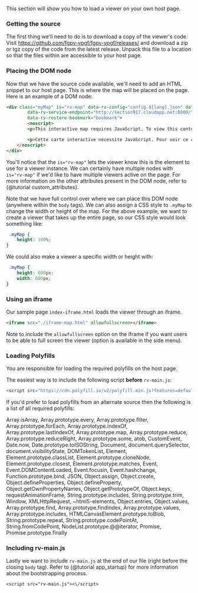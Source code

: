This section will show you how to load a viewer on your own host page.

### Getting the source

The first thing we'll need to do is to download a copy of the viewer's code. Visit https://github.com/fgpv-vpgf/fgpv-vpgf/releases/ and download a zip or tgz copy of the code from the latest release. Unpack this file to a location so that the files within are accessible to your host page.


### Placing the DOM node

Now that we have the source code available, we'll need to add an HTML snippet to our host page. This is where the map will be placed on the page. Here is an example of a DOM node:

```html
<div class="myMap" is="rv-map" data-rv-config="config.${lang}.json" data-rv-langs='["en-CA", "fr-CA"]'
        data-rv-service-endpoint="http://section917.cloudapp.net:8000/" data-rv-keys='["Airports"]'
        data-rv-restore-bookmark="bookmark">
        <noscript>
        <p>This interactive map requires JavaScript. To view this content please enable JavaScript in your browser or download a browser that supports it.<p>

        <p>Cette carte interactive nécessite JavaScript. Pour voir ce contenu, s'il vous plaît, activer JavaScript dans votre navigateur ou télécharger un navigateur qui le prend en charge.</p>
    </noscript>
</div>
```

You'll notice that the `is="rv-map"` lets the viewer know this is the element to use for a viewer instance. We can certainly have multiple nodes with `is="rv-map"` if we'd like to have multiple viewers active on the page. For more information on the other attributes present in the DOM node, refer to {@tutorial custom_attributes}.

Note that we have full control over where we can place this DOM node (anywhere within the `body` tags). We can also assign a CSS style to `.myMap` to change the width or height of the map. For the above example, we want to create a viewer that takes up the entire page, so our CSS style would look something like:

```css
 .myMap {
    height: 100%;
}
```

We could also make a viewer a specific width or height with:

```css
 .myMap {
    height: 600px;
    width: 600px;
}
```

### Using an iframe

Our sample page `index-iframe.html` loads the viewer through an iframe.

```html
<iframe src="./iframe-map.html" allowfullscreen></iframe>
```

Note to include the `allowfullscreen` option on the iframe if you want users to be able to full screen the viewer (option is available in the side menu).


### Loading Polyfills

You are responsible for loading the required polyfills on the host page. 

The easiest way is to include the following script **before** `rv-main.js`:

```js
<script src="https://cdn.polyfill.io/v2/polyfill.min.js?features=default,Object.entries,Object.values,Array.prototype.find,Array.prototype.findIndex,Array.prototype.values,Array.prototype.includes,HTMLCanvasElement.prototype.toBlob,String.prototype.repeat,String.prototype.codePointAt,String.fromCodePoint,NodeList.prototype.@@iterator"></script>
```

If you'd prefer to load polyfills from an alternate source then the following is a list of all required polyfills:

Array.isArray, Array.prototype.every, Array.prototype.filter, Array.prototype.forEach, Array.prototype.indexOf, Array.prototype.lastIndexOf, Array.prototype.map, Array.prototype.reduce, Array.prototype.reduceRight, Array.prototype.some, atob, CustomEvent, Date.now, Date.prototype.toISOString, Document, document.querySelector, document.visibilityState, DOMTokenList, Element, Element.prototype.classList, Element.prototype.cloneNode, Element.prototype.closest, Element.prototype.matches, Event, Event.DOMContentLoaded, Event.focusin, Event.hashchange, Function.prototype.bind, JSON, Object.assign, Object.create, Object.defineProperties, Object.defineProperty, Object.getOwnPropertyNames, Object.getPrototypeOf, Object.keys, requestAnimationFrame, String.prototype.includes, String.prototype.trim, Window, XMLHttpRequest, ~html5-elements, Object.entries, Object.values, Array.prototype.find, Array.prototype.findIndex, Array.prototype.values, Array.prototype.includes, HTMLCanvasElement.prototype.toBlob, String.prototype.repeat, String.prototype.codePointAt, String.fromCodePoint, NodeList.prototype.@@iterator, Promise, Promise.prototype.finally


### Including rv-main.js
Lastly we want to include `rv-main.js` at the end of our file (right before the closing `body` tag). Refer to {@tutorial app_startup} for more information about the bootstrapping process.

`<script src="rv-main.js"><\/script>`
